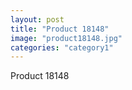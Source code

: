 ```yaml
---
layout: post
title: "Product 18148"
image: "product18148.jpg"
categories: "category1"
---
```

Product 18148
